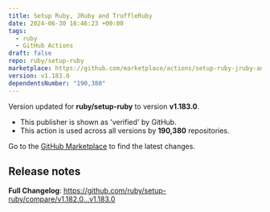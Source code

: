 ```yaml
---
title: Setup Ruby, JRuby and TruffleRuby
date: 2024-06-30 16:46:23 +00:00
tags:
  - ruby
  - GitHub Actions
draft: false
repo: ruby/setup-ruby
marketplace: https://github.com/marketplace/actions/setup-ruby-jruby-and-truffleruby
version: v1.183.0
dependentsNumber: "190,380"
---
```



Version updated for **ruby/setup-ruby** to version **v1.183.0**.
- This publisher is shown as 'verified' by GitHub.
- This action is used across all versions by **190,380** repositories.

Go to the [GitHub Marketplace](https://github.com/marketplace/actions/setup-ruby-jruby-and-truffleruby) to find the latest changes.

## Release notes

**Full Changelog**: https://github.com/ruby/setup-ruby/compare/v1.182.0...v1.183.0

